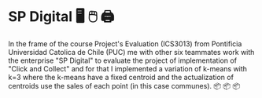 # SP Digital :desktop_computer: :computer_mouse: :printer:

In the frame of the course Project's Evaluation (ICS3013) from Pontificia Universidad Catolica de Chile (PUC) me with other six teammates work with the enterprise "SP Digital" to evaluate the project of implementation of "Click and Collect" and for that I implemented a variation of k-means with k=3 where the k-means have a fixed centroid and the actualization of centroids use the sales of each point (in this case communes). :package: :package: :package:
